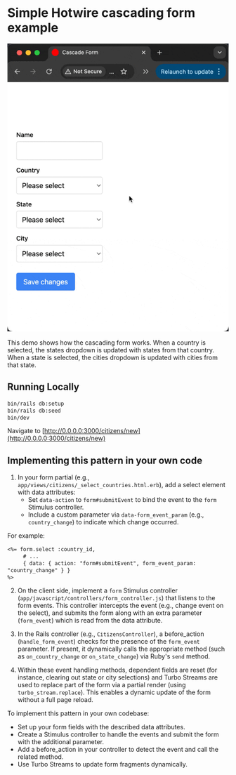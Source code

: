 # Simple Hotwire cascading form example

![Cascading Form Demo](app/assets/images/demo.gif)

This demo shows how the cascading form works. When a country is selected, the states dropdown is updated with states from that country. When a state is selected, the cities dropdown is updated with cities from that state.

## Running Locally
```
bin/rails db:setup
bin/rails db:seed
bin/dev
```

Navigate to [http://0.0.0.0:3000/citizens/new](http://0.0.0.0:3000/citizens/new)

## Implementing this pattern in your own code

1. In your form partial (e.g., `app/views/citizens/_select_countries.html.erb`), add a select element with data attributes:
   - Set `data-action` to `form#submitEvent` to bind the event to the `form` Stimulus controller.
   - Include a custom parameter via `data-form_event_param` (e.g., `country_change`) to indicate which change occurred.

  For example:
  ```erb
  <%= form.select :country_id,
       # ...
       { data: { action: "form#submitEvent", form_event_param: "country_change" } }
  %>
  ```

2. On the client side, implement a `form` Stimulus controller (`app/javascript/controllers/form_controller.js`) that listens to the form events. This controller intercepts the event (e.g., change event on the select), and submits the form along with an extra parameter (`form_event`) which is read from the data attribute.

3. In the Rails controller (e.g., `CitizensController`), a before_action (`handle_form_event`) checks for the presence of the `form_event` parameter. If present, it dynamically calls the appropriate method (such as `on_country_change` or `on_state_change`) via Ruby's `send` method.

4. Within these event handling methods, dependent fields are reset (for instance, clearing out state or city selections) and Turbo Streams are used to replace part of the form via a partial render (using `turbo_stream.replace`). This enables a dynamic update of the form without a full page reload.

To implement this pattern in your own codebase:
   - Set up your form fields with the described data attributes.
   - Create a Stimulus controller to handle the events and submit the form with the additional parameter.
   - Add a before_action in your controller to detect the event and call the related method.
   - Use Turbo Streams to update form fragments dynamically.
